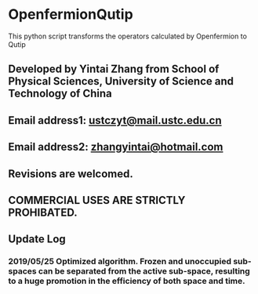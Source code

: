 # OpenfermionQutip
This python script transforms the operators calculated by Openfermion to Qutip

## Developed by Yintai Zhang from School of Physical Sciences, University of Science and Technology of China
## Email address1: ustczyt@mail.ustc.edu.cn
## Email address2: zhangyintai@hotmail.com

## Revisions are welcomed.
## COMMERCIAL USES ARE STRICTLY PROHIBATED.

## Update Log
### 2019/05/25 Optimized algorithm. Frozen and unoccupied sub-spaces can be separated from the active sub-space, resulting to a huge promotion in the efficiency of both space and time.
